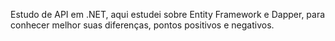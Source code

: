 Estudo de API em .NET, aqui estudei sobre Entity Framework e Dapper, para conhecer melhor suas diferenças, pontos positivos e negativos.
